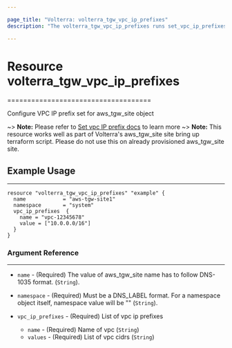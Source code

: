 ```yaml
---

page_title: "Volterra: volterra_tgw_vpc_ip_prefixes"
description: "The volterra_tgw_vpc_ip_prefixes runs set_vpc_ip_prefixes api on aws_tgw_site"

---
```


Resource volterra_tgw_vpc_ip_prefixes
=====================================

====================================

Configure VPC IP prefix set for aws_tgw_site object

~> **Note:** Please refer to [Set vpc IP prefix docs](https://docs.cloud.f5.com/docs/api/views-aws-tgw-site#operation/ves.io.schema.views.aws_tgw_site.CustomAPI.SetVPCIpPrefixes) to learn more ~> **Note:** This resource works well as part of Volterra's aws_tgw_site site bring up terraform script. Please do not use this on already provisioned aws_tgw_site site.

Example Usage
-------------

---

```hcl
resource "volterra_tgw_vpc_ip_prefixes" "example" {
  name            = "aws-tgw-site1"
  namespace       = "system"
  vpc_ip_prefixes  {
    name = "vpc-12345678"
    value = ["10.0.0.0/16"]
  }
}

```

### Argument Reference

---

-	`name` - (Required) The value of aws_tgw_site name has to follow DNS-1035 format. (`String`).

-	`namespace` - (Required) Must be a DNS_LABEL format. For a namespace object itself, namespace value will be "" (`String`).

-	`vpc_ip_prefixes` - (Required) List of vpc ip prefixes

	-	`name` - (Required) Name of vpc (`String`\)
	-	`values` - (Required) List of vpc cidrs (`String`\)
